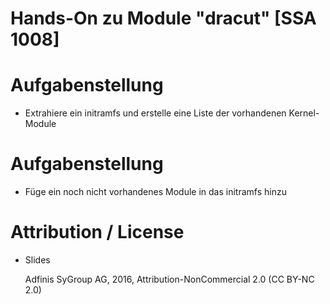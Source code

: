# Hands-On zu Module "dracut" [SSA 1008]

# Aufgabenstellung

* Extrahiere ein initramfs und erstelle eine Liste der vorhandenen Kernel-Module

# Aufgabenstellung

* Füge ein noch nicht vorhandenes Module in das initramfs hinzu

# Attribution / License

* Slides

  Adfinis SyGroup AG, 2016, Attribution-NonCommercial 2.0 (CC BY-NC 2.0)
